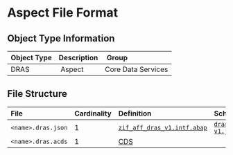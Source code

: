 # Aspect File Format

## Object Type Information

Object Type | Description | Group
:--- | :--- | :---
DRAS | Aspect | Core Data Services

## File Structure

File | Cardinality | Definition | Schema | Example
:--- | :--- | :--- | :--- | :---
`<name>.dras.json` | 1 | [`zif_aff_dras_v1.intf.abap`](./type/zif_aff_dras_v1.intf.abap) | [`dras-v1.json`](./dras-v1.json) | [`z_aff_example_dras.dras.json`](./examples/z_aff_example_dras.dras.json)
`<name>.dras.acds` | 1 | [CDS](https://help.sap.com/doc/abapdocu_cp_index_htm/CLOUD/en-US/index.htm?file=abencds.htm) | | [`z_aff_example_dras.dras.acds`](./examples/z_aff_example_dras.dras.acds)
